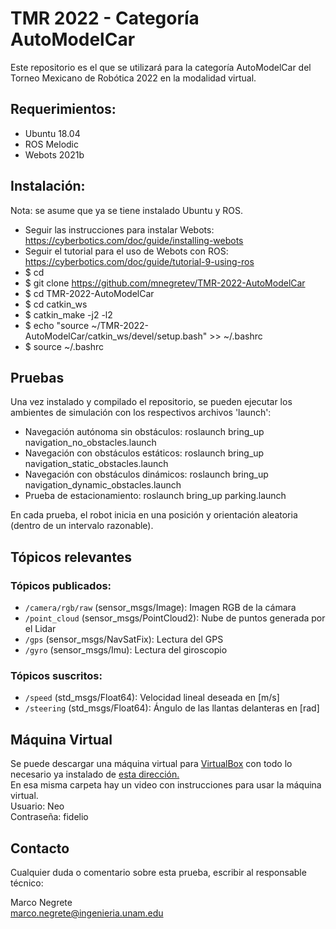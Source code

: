 # TMR 2022 - Categoría AutoModelCar

Este repositorio es el que se utilizará para la categoría AutoModelCar del Torneo Mexicano de Robótica 2022 en la modalidad virtual. 

## Requerimientos:

* Ubuntu 18.04
* ROS Melodic
* Webots 2021b

## Instalación:

Nota: se asume que ya se tiene instalado Ubuntu y ROS.

* Seguir las instrucciones para instalar Webots: https://cyberbotics.com/doc/guide/installing-webots
* Seguir el tutorial para el uso de Webots con ROS: https://cyberbotics.com/doc/guide/tutorial-9-using-ros
* $ cd
* $ git clone https://github.com/mnegretev/TMR-2022-AutoModelCar
* $ cd TMR-2022-AutoModelCar
* $ cd catkin_ws
* $ catkin_make -j2 -l2
* $ echo "source ~/TMR-2022-AutoModelCar/catkin_ws/devel/setup.bash" >> ~/.bashrc
* $ source ~/.bashrc

## Pruebas

Una vez instalado y compilado el repositorio, se pueden ejecutar los ambientes de simulación con los respectivos archivos 'launch':

* Navegación autónoma sin obstáculos: roslaunch bring_up navigation_no_obstacles.launch
* Navegación con obstáculos estáticos: roslaunch bring_up navigation_static_obstacles.launch
* Navegación con obstáculos dinámicos: roslaunch bring_up navigation_dynamic_obstacles.launch
* Prueba de estacionamiento: roslaunch bring_up parking.launch

En cada prueba, el robot inicia en una posición y orientación aleatoria (dentro de un intervalo razonable).

## Tópicos relevantes

### Tópicos publicados:

* ``/camera/rgb/raw`` (sensor_msgs/Image): Imagen RGB de la cámara
* ``/point_cloud`` (sensor_msgs/PointCloud2): Nube de puntos generada por el Lidar
* ``/gps`` (sensor_msgs/NavSatFix): Lectura del GPS
* ``/gyro`` (sensor_msgs/Imu): Lectura del giroscopio

### Tópicos suscritos:

* ``/speed`` (std\_msgs/Float64): Velocidad lineal deseada en [m/s]
* ``/steering`` (std\_msgs/Float64): Ángulo de las llantas delanteras en [rad]

## Máquina Virtual

Se puede descargar una máquina virtual para [VirtualBox](https://www.virtualbox.org/wiki/Downloads) con todo lo necesario ya instalado de [esta dirección.](https://drive.google.com/drive/folders/1t87Lxv1sRdRwFoKFRD4IFDJBtvQ-UxEx?usp=sharing) <br>
En esa misma carpeta hay un video con instrucciones para usar la máquina virtual. <br>
Usuario: Neo <br>
Contraseña: fidelio


## Contacto

Cualquier duda o comentario sobre esta prueba, escribir al responsable técnico:

Marco Negrete<br>
marco.negrete@ingenieria.unam.edu


